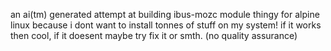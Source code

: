 an ai(tm) generated attempt at building ibus-mozc module thingy for alpine linux because i dont want to install tonnes of stuff on my system!
if it works then cool, if it doesent maybe try fix it or smth. 
(no quality assurance)
